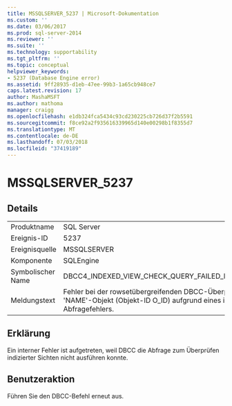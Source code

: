 ```yaml
---
title: MSSQLSERVER_5237 | Microsoft-Dokumentation
ms.custom: ''
ms.date: 03/06/2017
ms.prod: sql-server-2014
ms.reviewer: ''
ms.suite: ''
ms.technology: supportability
ms.tgt_pltfrm: ''
ms.topic: conceptual
helpviewer_keywords:
- 5237 (Database Engine error)
ms.assetid: 9ff28935-d1eb-47ee-99b3-1a65cb948ce7
caps.latest.revision: 17
author: MashaMSFT
ms.author: mathoma
manager: craigg
ms.openlocfilehash: e1db324fca5434c93cd230225cb726d37f2b5591
ms.sourcegitcommit: f8ce92a2f935616339965d140e00298b1f8355d7
ms.translationtype: MT
ms.contentlocale: de-DE
ms.lasthandoff: 07/03/2018
ms.locfileid: "37419189"
---
```

# <a name="mssqlserver5237"></a>MSSQLSERVER_5237
    
## <a name="details"></a>Details  
  
|||  
|-|-|  
|Produktname|SQL Server|  
|Ereignis-ID|5237|  
|Ereignisquelle|MSSQLSERVER|  
|Komponente|SQLEngine|  
|Symbolischer Name|DBCC4_INDEXED_VIEW_CHECK_QUERY_FAILED_NO_ERRORCODE|  
|Meldungstext|Fehler bei der rowsetübergreifenden DBCC-Überprüfung für das 'NAME'-Objekt (Objekt-ID O_ID) aufgrund eines internen Abfragefehlers.|  
  
## <a name="explanation"></a>Erklärung  
 Ein interner Fehler ist aufgetreten, weil DBCC die Abfrage zum Überprüfen indizierter Sichten nicht ausführen konnte.  
  
## <a name="user-action"></a>Benutzeraktion  
 Führen Sie den DBCC-Befehl erneut aus.  
  
  
